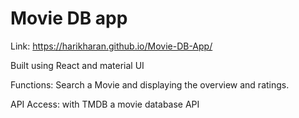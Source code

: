 # Movie DB app 

Link: https://harikharan.github.io/Movie-DB-App/ 

Built using React and material UI 

Functions: Search a Movie and displaying the overview and ratings.

API Access: with TMDB a movie database API